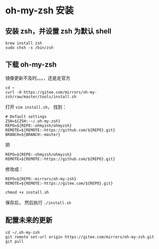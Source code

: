 # oh-my-zsh 安装

## 安装 zsh，并设置 zsh 为默认 shell

```
brew install zsh
sudo chsh -s /bin/zsh
```

## 下载 oh-my-zsh

镜像更新不及时。。。，还是走官方
```
cd ~
curl -O https://gitee.com/mirrors/oh-my-zsh/raw/master/tools/install.sh
```

打开 `vim install.sh`， 找到：

```
# Default settings
ZSH=${ZSH:-~/.oh-my-zsh}
REPO=${REPO:-ohmyzsh/ohmyzsh}
REMOTE=${REMOTE:-https://github.com/${REPO}.git}
BRANCH=${BRANCH:-master}
```

把

```
REPO=${REPO:-ohmyzsh/ohmyzsh}
REMOTE=${REMOTE:-https://github.com/${REPO}.git}
```

修改成：

```
REPO=${REPO:-mirrors/oh-my-zsh}
REMOTE=${REMOTE:-https://gitee.com/${REPO}.git}
```

```
chmod +x install.sh
```

保存后， 然后执行 `./install.sh`

## 配置未来的更新

```
cd ~/.oh-my-zsh
git remote set-url origin https://gitee.com/mirrors/oh-my-zsh.git
git pull
```
